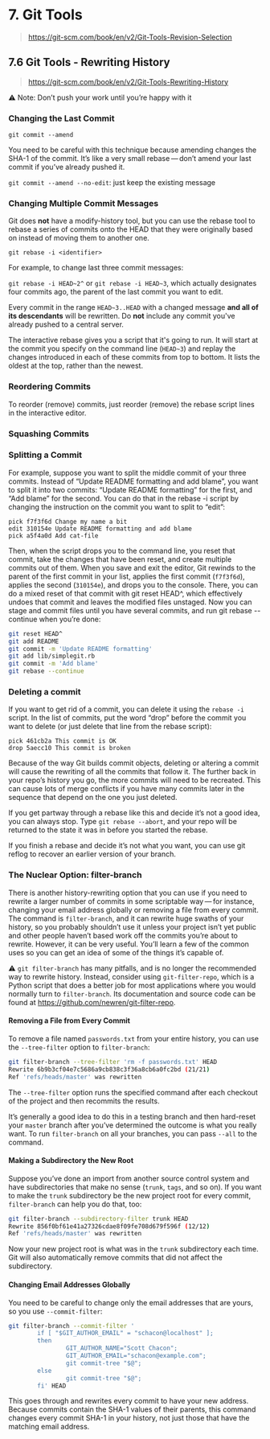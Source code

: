 # 7. Git Tools

> <https://git-scm.com/book/en/v2/Git-Tools-Revision-Selection>

## 7.6 Git Tools - Rewriting History

> <https://git-scm.com/book/en/v2/Git-Tools-Rewriting-History>

⚠️ Note: Don’t push your work until you’re happy with it

### Changing the Last Commit

`git commit --amend`

You need to be careful with this technique because amending changes the SHA-1
of the commit. It’s like a very small rebase — don’t amend your last commit if
you’ve already pushed it.

`git commit --amend --no-edit`: just keep the existing message

### Changing Multiple Commit Messages

Git does **not** have a modify-history tool, but you can use the rebase tool to
rebase a series of commits onto the HEAD that they were originally based on
instead of moving them to another one.

`git rebase -i <identifier>`

For example, to change last three commit messages:

`git rebase -i HEAD~2^` or `git rebase -i HEAD~3`, which actually designates
four commits ago, the parent of the last commit you want to edit.

Every commit in the range `HEAD~3..HEAD` with a changed message **and all of its
descendants** will be rewritten. Do **not** include any commit you've already
pushed to a central server.

The interactive rebase gives you a script that it's going to run. It will start
at the commit you specify on the command line (`HEAD~3`) and replay the changes
introduced in each of these commits from top to bottom. It lists the oldest at
the top, rather than the newest.

### Reordering Commits

To reorder (remove) commits, just reorder (remove) the rebase script lines in
the interactive editor.

### Squashing Commits

### Splitting a Commit

For example, suppose you want to split the middle commit of your three commits.
Instead of “Update README formatting and add blame”, you want to split it into
two commits: “Update README formatting” for the first, and “Add blame” for the
second. You can do that in the rebase -i script by changing the instruction on
the commit you want to split to “edit”:

```git
pick f7f3f6d Change my name a bit
edit 310154e Update README formatting and add blame
pick a5f4a0d Add cat-file
```

Then, when the script drops you to the command line, you reset that commit,
take the changes that have been reset, and create multiple commits out of them.
When you save and exit the editor, Git rewinds to the parent of the first
commit in your list, applies the first commit (`f7f3f6d`), applies the second
(`310154e`), and drops you to the console. There, you can do a mixed reset of
that commit with git reset HEAD^, which effectively undoes that commit and
leaves the modified files unstaged. Now you can stage and commit files until
you have several commits, and run git rebase --continue when you’re done:

```sh
git reset HEAD^
git add README
git commit -m 'Update README formatting'
git add lib/simplegit.rb
git commit -m 'Add blame'
git rebase --continue
```

### Deleting a commit

If you want to get rid of a commit, you can delete it using the `rebase -i`
script. In the list of commits, put the word “drop” before the commit you want
to delete (or just delete that line from the rebase script):

```git
pick 461cb2a This commit is OK
drop 5aecc10 This commit is broken
```

Because of the way Git builds commit objects, deleting or altering a commit
will cause the rewriting of all the commits that follow it. The further back in
your repo’s history you go, the more commits will need to be recreated. This
can cause lots of merge conflicts if you have many commits later in the
sequence that depend on the one you just deleted.

If you get partway through a rebase like this and decide it’s not a good idea,
you can always stop. Type `git rebase --abort`, and your repo will be returned
to the state it was in before you started the rebase.

If you finish a rebase and decide it’s not what you want, you can use git
reflog to recover an earlier version of your branch.

### The Nuclear Option: filter-branch

There is another history-rewriting option that you can use if you need to
rewrite a larger number of commits in some scriptable way — for instance,
changing your email address globally or removing a file from every commit. The
command is `filter-branch`, and it can rewrite huge swaths of your history, so
you probably shouldn’t use it unless your project isn’t yet public and other
people haven’t based work off the commits you’re about to rewrite. However, it
can be very useful. You’ll learn a few of the common uses so you can get an
idea of some of the things it’s capable of.

⚠️ `git filter-branch` has many pitfalls, and is no longer the recommended way
to rewrite history. Instead, consider using `git-filter-repo`, which is a
Python script that does a better job for most applications where you would
normally turn to `filter-branch`. Its documentation and source code can be
found at <https://github.com/newren/git-filter-repo>.

#### Removing a File from Every Commit

To remove a file named `passwords.txt` from your entire history, you can use
the `--tree-filter` option to `filter-branch`:

```sh
git filter-branch --tree-filter 'rm -f passwords.txt' HEAD
Rewrite 6b9b3cf04e7c5686a9cb838c3f36a8cb6a0fc2bd (21/21)
Ref 'refs/heads/master' was rewritten
```

The `--tree-filter` option runs the specified command after each checkout of
the project and then recommits the results.

It’s generally a good idea to do this in a testing branch and then hard-reset
your `master` branch after you’ve determined the outcome is what you really
want. To run `filter-branch` on all your branches, you can pass `--all` to the
command.

#### Making a Subdirectory the New Root

Suppose you’ve done an import from another source control system and have
subdirectories that make no sense (`trunk`, `tags`, and so on). If you want to
make the `trunk` subdirectory be the new project root for every commit,
`filter-branch` can help you do that, too:

```sh
git filter-branch --subdirectory-filter trunk HEAD
Rewrite 856f0bf61e41a27326cdae8f09fe708d679f596f (12/12)
Ref 'refs/heads/master' was rewritten
```

Now your new project root is what was in the `trunk` subdirectory each time.
Git will also automatically remove commits that did not affect the subdirectory.

#### Changing Email Addresses Globally

You need to be careful to change only the email addresses that are yours, so
you use `--commit-filter`:

```sh
git filter-branch --commit-filter '
        if [ "$GIT_AUTHOR_EMAIL" = "schacon@localhost" ];
        then
                GIT_AUTHOR_NAME="Scott Chacon";
                GIT_AUTHOR_EMAIL="schacon@example.com";
                git commit-tree "$@";
        else
                git commit-tree "$@";
        fi' HEAD
```

This goes through and rewrites every commit to have your new address. Because
commits contain the SHA-1 values of their parents, this command changes every
commit SHA-1 in your history, not just those that have the matching email
address.
